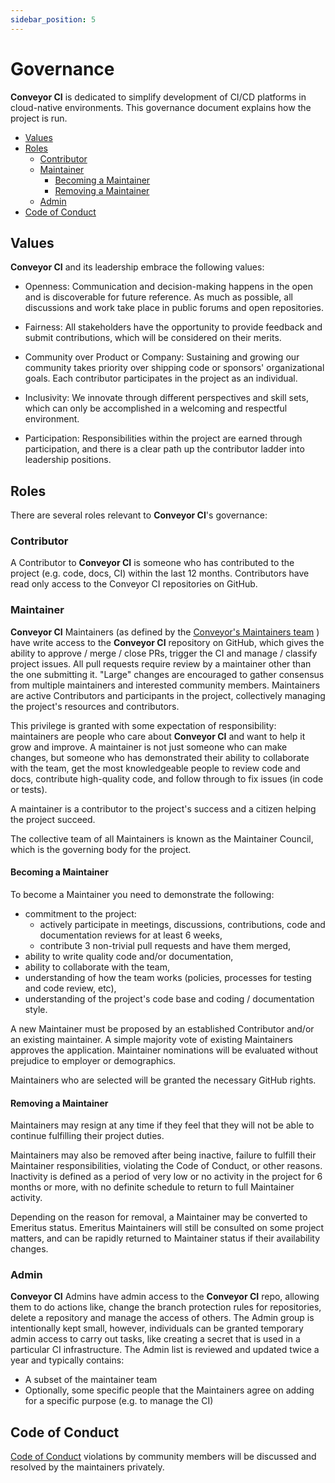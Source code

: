 ```yaml
---
sidebar_position: 5
---
```


# Governance

**Conveyor CI** is dedicated to simplify development of CI/CD platforms in cloud-native environments. This governance document explains how the project is run.

- [Values](#values)
- [Roles](#roles)
  - [Contributor](#contributor)
  - [Maintainer](#maintainer)
    - [Becoming a Maintainer](#becoming-a-maintainer)
    - [Removing a Maintainer](#removing-a-maintainer)
  - [Admin](#admin)
- [Code of Conduct](#code-of-conduct)

## Values

**Conveyor CI** and its leadership embrace the following values:

* Openness: Communication and decision-making happens in the open and is
  discoverable for future reference. As much as possible, all discussions and
  work take place in public forums and open repositories.

* Fairness: All stakeholders have the opportunity to provide feedback and
  submit contributions, which will be considered on their merits.

* Community over Product or Company: Sustaining and growing our community takes
  priority over shipping code or sponsors' organizational goals.  Each
  contributor participates in the project as an individual.

* Inclusivity: We innovate through different perspectives and skill sets, which
  can only be accomplished in a welcoming and respectful environment.

* Participation: Responsibilities within the project are earned through
  participation, and there is a clear path up the contributor ladder into
  leadership positions.

## Roles

There are several roles relevant to **Conveyor CI**'s governance:

### Contributor

A Contributor to **Conveyor CI** is someone who has contributed to the project (e.g. code,
docs, CI) within the last 12 months. Contributors have read only access to the
Conveyor CI repositories on GitHub.

### Maintainer

**Conveyor CI** Maintainers (as defined by the [Conveyor's Maintainers team](./mantainers.md) ) have write access to the **Conveyor CI** repository on GitHub, which gives the ability to approve / merge / close PRs, trigger the CI and manage / classify project issues. All pull requests require review by a maintainer other than the one submitting it. "Large" changes are encouraged to gather consensus from multiple maintainers and interested community members. Maintainers are active Contributors and participants in the project, collectively managing the project's resources and contributors.

This privilege is granted with some expectation of responsibility: maintainers
are people who care about **Conveyor CI** and want to help it grow and improve. A
maintainer is not just someone who can make changes, but someone who has
demonstrated their ability to collaborate with the team, get the most
knowledgeable people to review code and docs, contribute high-quality code, and
follow through to fix issues (in code or tests).

A maintainer is a contributor to the project's success and a citizen helping
the project succeed.

The collective team of all Maintainers is known as the Maintainer Council, which
is the governing body for the project.

#### Becoming a Maintainer

To become a Maintainer you need to demonstrate the following:

  * commitment to the project:
    * actively participate in meetings, discussions, contributions, code and
      documentation reviews for at least 6 weeks,
    * contribute 3 non-trivial pull requests and have them merged,
  * ability to write quality code and/or documentation,
  * ability to collaborate with the team,
  * understanding of how the team works (policies, processes for testing and
    code review, etc),
  * understanding of the project's code base and coding / documentation
    style.

A new Maintainer must be proposed by an established Contributor and/or an
existing maintainer. A simple majority vote of existing Maintainers
approves the application. Maintainer nominations will be evaluated without
prejudice to employer or demographics.

Maintainers who are selected will be granted the necessary GitHub rights.

#### Removing a Maintainer

Maintainers may resign at any time if they feel that they will not be able to
continue fulfilling their project duties.

Maintainers may also be removed after being inactive, failure to fulfill their
Maintainer responsibilities, violating the Code of Conduct, or other reasons.
Inactivity is defined as a period of very low or no activity in the project for
6 months or more, with no definite schedule to return to full Maintainer
activity.

Depending on the reason for removal, a Maintainer may be converted to Emeritus
status. Emeritus Maintainers will still be consulted on some project matters,
and can be rapidly returned to Maintainer status if their availability changes.

### Admin

**Conveyor CI** Admins have admin access to the **Conveyor CI** repo, allowing them to do actions like, change the branch protection
rules for repositories, delete a repository and manage the access of others.
The Admin group is intentionally kept small, however, individuals can
be granted temporary admin access to carry out tasks, like creating a secret
that is used in a particular CI infrastructure.
The Admin list is reviewed and updated twice a year and typically contains:

- A subset of the maintainer team
- Optionally, some specific people that the Maintainers agree on adding for a
  specific purpose (e.g. to manage the CI)

## Code of Conduct

[Code of Conduct](https://github.com/open-ug/conveyor/blob/main/CODE_OF_CONDUCT.md) violations by community members will be
discussed and resolved by the maintainers privately.
